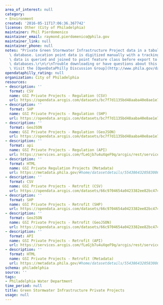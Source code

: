 ```yaml
---
area_of_interest: null
category:
- Environment
created: '2016-05-11T17:06:36.367742'
license: Other (City of Philadelphia)
maintainer: Phil Pierdomenico
maintainer_email: raymond.pierdomenico@phila.gov
maintainer_link: null
maintainer_phone: null
notes: "Private Green Stormwater Infrastructure Project data in a tabular relational\
  \ database. Location point data is digitized manually with a tracking number. Tabular\
  \ data is queried and joined to point feature class before export to GEODB2 SDE\
  \ databases.\r\n\r\nTrouble downloading or have questions about this City dataset?\
  \ Visit the [OpenDataPhilly Discussion Group](http://www.phila.gov/data/discuss/)"
opendataphilly_rating: null
organization: City of Philadelphia
resources:
- description: ''
  format: CSV
  name: GSI Private Projects - Regulation (CSV)
  url: https://opendata.arcgis.com/datasets/bc7f7d1135bd48aaba40e8ae1e7ae350_0.csv
- description: ''
  format: SHP
  name: GSI Private Projects - Regulation (SHP)
  url: https://opendata.arcgis.com/datasets/bc7f7d1135bd48aaba40e8ae1e7ae350_0.zip
- description: ''
  format: GeoJSON
  name: GSI Private Projects - Regulation (GeoJSON)
  url: https://opendata.arcgis.com/datasets/bc7f7d1135bd48aaba40e8ae1e7ae350_0.geojson
- description: ''
  format: api
  name: GSI Private Projects - Regulation (API)
  url: https://services.arcgis.com/fLeGjb7u4uXqeF9q/arcgis/rest/services/GSI_Private_Projects_Regs/FeatureServer/0/query?outFields=*&where=1%3D1
- description: ''
  format: HTML
  name: GSI Private Regulation Projects (Metadata)
  url: https://metadata.phila.gov/#home/datasetdetails/5543864320583086178c4e6f/representationdetails/56eacd1e6025b39f1faada86/
- description: ''
  format: CSV
  name: GSI Private Projects - Retrofit (CSV)
  url: https://opendata.arcgis.com/datasets/66c9704654a0423382ee82bc4741d3ca_0.csv
- description: ''
  format: SHP
  name: GSI Private Projects - Retrofit (SHP)
  url: https://opendata.arcgis.com/datasets/66c9704654a0423382ee82bc4741d3ca_0.zip
- description: ''
  format: GeoJSON
  name: GSI Private Projects - Retrofit (GeoJSON)
  url: https://opendata.arcgis.com/datasets/66c9704654a0423382ee82bc4741d3ca_0.geojson
- description: ''
  format: API
  name: GSI Private Projects - Retrofit (API)
  url: https://services.arcgis.com/fLeGjb7u4uXqeF9q/arcgis/rest/services/GSI_Private_Projects_Retrofit/FeatureServer/0/query?outFields=*&where=1%3D1
- description: ''
  format: HTML
  name: GSI Private Projects - Retrofit (Metadata)
  url: https://metadata.phila.gov/#home/datasetdetails/5543864320583086178c4e6f/representationdetails/56eac614811ca6960530c8bc/
schema: philadelphia
source: ''
tags:
- Philadelphia Water Department
time_period: null
title: Green Stormwater Infrastructure Private Projects
usage: null
---
```

